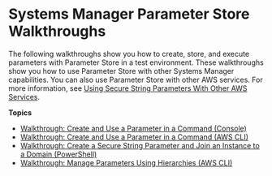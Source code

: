# Systems Manager Parameter Store Walkthroughs<a name="sysman-paramstore-walk"></a>

The following walkthroughs show you how to create, store, and execute parameters with Parameter Store in a test environment\. These walkthroughs show you how to use Parameter Store with other Systems Manager capabilities\. You can also use Parameter Store with other AWS services\. For more information, see [Using Secure String Parameters With Other AWS Services](sysman-paramstore-about.md#sysman-paramstore-securelam)\.

**Topics**
+ [Walkthrough: Create and Use a Parameter in a Command \(Console\)](sysman-paramstore-console.md)
+ [Walkthrough: Create and Use a Parameter in a Command \(AWS CLI\)](sysman-paramstore-cli.md)
+ [Walkthrough: Create a Secure String Parameter and Join an Instance to a Domain \(PowerShell\)](sysman-param-securestring-walkthrough.md)
+ [Walkthrough: Manage Parameters Using Hierarchies \(AWS CLI\)](sysman-paramstore-walk-hierarchies.md)